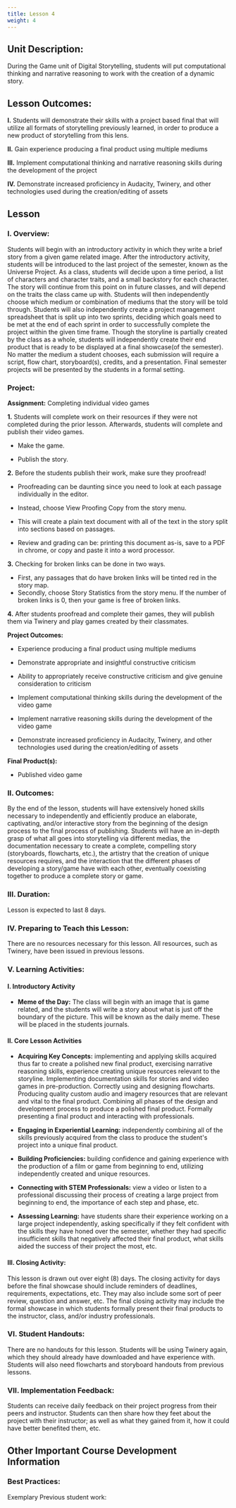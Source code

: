 ```yaml
---
title: Lesson 4
weight: 4
---
```


## Unit Description:

During the Game unit of Digital Storytelling, students will put computational thinking and narrative reasoning to work with the creation of a dynamic story.

## Lesson Outcomes:

**I.** Students will demonstrate their skills with a project based final that will utilize all formats of storytelling previously learned, in order to produce a new product of storytelling from this lens.

**II.** Gain experience producing a final product using multiple mediums

**III.** Implement computational thinking and narrative reasoning skills during the development of the project

**IV.** Demonstrate increased proficiency in Audacity, Twinery, and other technologies used during the creation/editing of assets

## Lesson

### I. Overview:

Students will begin with an introductory activity in which they write a brief story from a given game related image. After the introductory activity, students will be introduced to the last project of the semester, known as the Universe Project. As a class, students will decide upon a time period, a list of characters and character traits, and a small backstory for each character. The story will continue from this point on in future classes, and will depend on the traits the class came up with. Students will then independently choose which medium or combination of mediums that the story will be told through. Students will also independently create a project management spreadsheet that is split up into two sprints, deciding which goals need to be met at the end of each sprint in order to successfully complete the project within the given time frame. Though the storyline is partially created by the class as a whole, students will independently create their end product that is ready to be displayed at a final showcase(of the semester). No matter the medium a student chooses, each submission will require a script, flow chart, storyboard(s), credits, and a presentation. Final semester projects will be presented by the students in a formal setting.

 ### Project:
**Assignment:**  Completing individual video games

		

 **1.**  Students will complete work on their resources if they were not completed during the prior lesson. Afterwards, students will complete and publish their video games.
    
-   Make the game.
    
-   Publish the story.
    

**2.**   Before the students publish their work, make sure they proofread!
  -   Proofreading can be daunting since you need to look at each passage individually in the editor.
    
-   Instead, choose View Proofing Copy from the story menu.
    
-   This will create a plain text document with all of the text in the story split into sections based on passages.
    

-   Review and grading can be: printing this document as-is, save to a PDF in chrome, or copy and paste it into a word processor.
    

**3.**   Checking for broken links can be done in two ways. 
- First, any passages that do have broken links will be tinted red in the story map. 
- Secondly, choose Story Statistics from the story menu. If the number of broken links is 0, then your game is free of broken links.
    
**4.** After students proofread and complete their games, they will publish them via Twinery and play games created by their classmates.
 

**Project Outcomes:** 
-   Experience producing a final product using multiple mediums
    
-   Demonstrate appropriate and insightful constructive criticism
    
-   Ability to appropriately receive constructive criticism and give genuine consideration to criticism
    
-   Implement computational thinking skills during the development of the video game
    
-   Implement narrative reasoning skills during the development of the video game
    
-   Demonstrate increased proficiency in Audacity, Twinery, and other technologies used during the creation/editing of assets

**Final Product(s):**
	

 - Published video game


### II. Outcomes:

By the end of the lesson, students will have extensively honed skills necessary to independently and efficiently produce an elaborate, captivating, and/or interactive story from the beginning of the design process to the final process of publishing. Students will have an in-depth grasp of what all goes into storytelling via different medias, the documentation necessary to create a complete, compelling story (storyboards, flowcharts, etc.), the artistry that the creation of unique resources requires, and the interaction that the different phases of developing a story/game have with each other, eventually coexisting together to produce a complete story or game.

### III. Duration:

Lesson is expected to last 8 days.

### IV. Preparing to Teach this Lesson:

There are no resources necessary for this lesson. All resources, such as Twinery, have been issued in previous lessons.

### V. Learning Activities:

#### I. Introductory Activity

* **Meme of the Day:** The class will begin with an image that is game related, and the students will write a story about what is just off the boundary of the picture. This will be known as the daily meme. These will be placed in the students journals.

#### II. Core Lesson Activities

* **Acquiring Key Concepts:** implementing and applying skills acquired thus far to create a polished new final product, exercising narrative reasoning skills, experience creating unique resources relevant to the storyline. Implementing documentation skills for stories and video games in pre-production. Correctly using and designing flowcharts. Producing quality custom audio and imagery resources that are relevant and vital to the final product. Combining all phases of the design and development process to produce a polished final product. Formally presenting a final product and interacting with professionals.

- **Engaging in Experiential Learning:** independently combining all of the skills previously acquired from the class to produce the student's project into a unique final product.

- **Building Proficiencies:** building confidence and gaining experience with the production of a film or game from beginning to end, utilizing independently created and unique resources.

* **Connecting with STEM Professionals:** view a video or listen to a professional discussing their process of creating a large project from beginning to end, the importance of each step and phase, etc.

* **Assessing Learning:** have students share their experience working on a large project independently, asking specifically if they felt confident with the skills they have honed over the semester, whether they had specific insufficient skills that negatively affected their final product, what skills aided the success of their project the most, etc.

#### III. Closing Activity:

This lesson is drawn out over eight (8) days. The closing activity for days before the final showcase should include reminders of deadlines, requirements, expectations, etc. They may also include some sort of peer review, question and answer, etc. The final closing activity may include the formal showcase in which students formally present their final products to the instructor, class, and/or industry professionals.

### VI. Student Handouts:

There are no handouts for this lesson. Students will be using Twinery again, which they should already have downloaded and have experience with. Students will also need flowcharts and storyboard handouts from previous lessons.

### VII. Implementation Feedback:

Students can receive daily feedback on their project progress from their peers and instructor. Students can then share how they feet about the project with their instructor; as well as what they gained from it, how it could have better benefited them, etc.

## Other Important Course Development Information

### Best Practices:

Exemplary Previous student work:

<!--stackedit_data:
eyJoaXN0b3J5IjpbNzAwMzc0NjEwLC0yMTM1ODg4MTYwXX0=
-->
